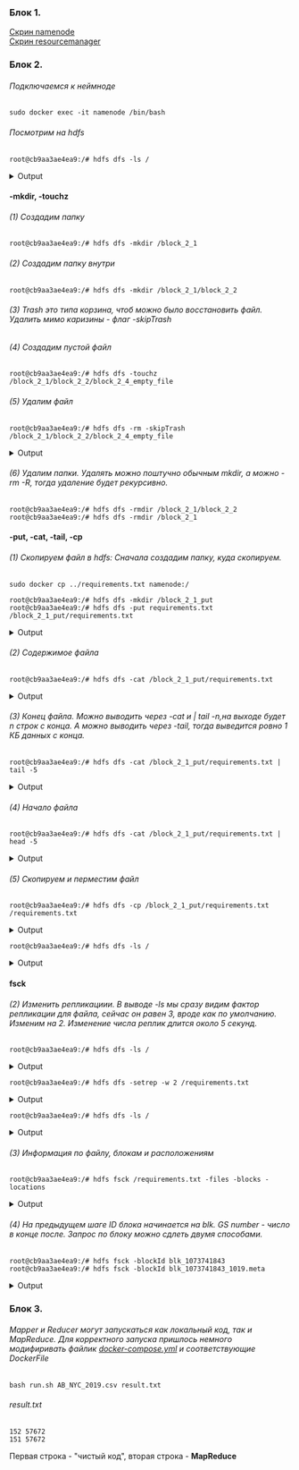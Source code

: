 ### Блок 1. ###

[Скрин namenode](https://github.com/Brutalfacepalm/3_ml_bd/blob/master/hw_1/Screenshot%20from%202021-10-03%2022-18-06.png?raw=true) \
[Скрин resourcemanager](https://github.com/Brutalfacepalm/3_ml_bd/blob/master/hw_1/Screenshot%20from%202021-10-03%2022-17-41.png?raw=true)


### Блок 2. ###
###### Подключаемся к неймноде ######
    sudo docker exec -it namenode /bin/bash

###### Посмотрим на hdfs ######
    root@cb9aa3ae4ea9:/# hdfs dfs -ls /
<details>
  <summary>Output</summary>
    Found 1 items
    drwxr-xr-x   - root supergroup          0 2021-10-01 16:56 /rmstate
</details>

#### -mkdir, -touchz ####

###### (1) Создадим папку ######
    root@cb9aa3ae4ea9:/# hdfs dfs -mkdir /block_2_1

###### (2) Создадим папку внутри ######
    root@cb9aa3ae4ea9:/# hdfs dfs -mkdir /block_2_1/block_2_2

###### (3) Trash это типа корзина, чтоб можно было восстановить файл. Удалить мимо каризины - флаг -skipTrash ######

###### (4) Создадим пустой файл ######
    root@cb9aa3ae4ea9:/# hdfs dfs -touchz /block_2_1/block_2_2/block_2_4_empty_file

###### (5) Удалим файл ######
    root@cb9aa3ae4ea9:/# hdfs dfs -rm -skipTrash /block_2_1/block_2_2/block_2_4_empty_file
<details>
  <summary>Output</summary>
  Deleted /block_2_1/block_2_2/block_2_4_empty_file
</details>

###### (6) Удалим папки. Удалять можно поштучно обычным mkdir, а можно -rm -R, тогда удаление будет рекурсивно. ######
    root@cb9aa3ae4ea9:/# hdfs dfs -rmdir /block_2_1/block_2_2
    root@cb9aa3ae4ea9:/# hdfs dfs -rmdir /block_2_1


#### -put, -cat, -tail, -cp ####

###### (1) Скопируем файл в hdfs: Сначала создадим папку, куда скопируем. ######
    sudo docker cp ../requirements.txt namenode:/

    root@cb9aa3ae4ea9:/# hdfs dfs -mkdir /block_2_1_put
    root@cb9aa3ae4ea9:/# hdfs dfs -put requirements.txt /block_2_1_put/requirements.txt
<details>
  <summary>Output</summary>
    2021-10-01 17:53:11,102 INFO sasl.SaslDataTransferClient: SASL encryption trust check: localHostTrusted = false, remoteHostTrusted = false
</details>

###### (2) Содержимое файла ######
    root@cb9aa3ae4ea9:/# hdfs dfs -cat /block_2_1_put/requirements.txt
<details>
  <summary>Output</summary>
    2021-10-01 18:02:01,739 INFO sasl.SaslDataTransferClient: SASL encryption trust check: localHostTrusted = false, remoteHostTrusted = false
    Flask==1.1.2
    beautifulsoup4==4.9.1
    gunicorn==20.0.4
    jupyter==1.0.0
    lxml==4.5.2
    pylint==2.6.0
    pytest==6.0.2
    pytest-cov
    PyYAML==5.3.1
    requests==2.24.0
</details>

###### (3) Конец файла. Можно выводить через -cat и | tail -n,на выходе будет n строк с конца. А можно выводить через -tail, тогда выведится ровно 1 КБ данных с конца. ######
    root@cb9aa3ae4ea9:/# hdfs dfs -cat /block_2_1_put/requirements.txt | tail -5
<details>
  <summary>Output</summary>
    2021-10-01 18:02:22,675 INFO sasl.SaslDataTransferClient: SASL encryption trust check: localHostTrusted = false, remoteHostTrusted = false
    pylint==2.6.0
    pytest==6.0.2
    pytest-cov
    PyYAML==5.3.1
    requests==2.24.0
</details>

###### (4) Начало файла ######
    root@cb9aa3ae4ea9:/# hdfs dfs -cat /block_2_1_put/requirements.txt | head -5
<details>
  <summary>Output</summary>
    2021-10-01 18:02:01,739 INFO sasl.SaslDataTransferClient: SASL encryption trust check: localHostTrusted = false, remoteHostTrusted = false
    Flask==1.1.2
    beautifulsoup4==4.9.1
    gunicorn==20.0.4
    jupyter==1.0.0
    lxml==4.5.2
</details>

###### (5) Скопируем и перместим файл ######
    root@cb9aa3ae4ea9:/# hdfs dfs -cp /block_2_1_put/requirements.txt /requirements.txt
<details>
  <summary>Output</summary>
    2021-10-01 18:03:28,887 INFO sasl.SaslDataTransferClient: SASL encryption trust check: localHostTrusted = false, remoteHostTrusted = false
    2021-10-01 18:03:29,034 INFO sasl.SaslDataTransferClient: SASL encryption trust check: localHostTrusted = false, remoteHostTrusted = false
</details>

    root@cb9aa3ae4ea9:/# hdfs dfs -ls /
<details>
  <summary>Output</summary>
    Found 3 items
    drwxr-xr-x   - root supergroup          0 2021-10-01 17:59 /block_2_1_put
    -rw-r--r--   3 root supergroup       8289 2021-10-01 18:03 /requirements.txt
    drwxr-xr-x   - root supergroup          0 2021-10-01 16:56 /rmstate
</details>

#### fsck ####
###### (2) Изменить репликациии. В выводе -ls мы сразу видим фактор репликации для файла, сейчас он равен 3, вроде как по умолчанию. Изменим на 2. Изменение числа реплик длится около 5 секунд. ######

    root@cb9aa3ae4ea9:/# hdfs dfs -ls /
<details>
  <summary>Output</summary>
    Found 2 items
    -rw-r--r--   3 root supergroup       8289 2021-10-01 18:03 /requirements.txt
    drwxr-xr-x   - root supergroup          0 2021-10-01 16:56 /rmstate
</details>

    root@cb9aa3ae4ea9:/# hdfs dfs -setrep -w 2 /requirements.txt
<details>
  <summary>Output</summary>
    Replication 2 set: /requirements.txt
    Waiting for /requirements.txt ...
    WARNING: the waiting time may be long for DECREASING the number of replications.
    . done
</details>

    root@cb9aa3ae4ea9:/# hdfs dfs -ls /
<details>
  <summary>Output</summary>
    Found 2 items
    -rw-r--r--   2 root supergroup       8289 2021-10-01 18:03 /requirements.txt
    drwxr-xr-x   - root supergroup          0 2021-10-01 16:56 /rmstate
</details>

###### (3) Информация по файлу, блокам и расположениям ######
    root@cb9aa3ae4ea9:/# hdfs fsck /requirements.txt -files -blocks -locations
<details>
  <summary>Output</summary>
    Connecting to namenode via http://namenode:9870/fsck?ugi=root&files=1&blocks=1&locations=1&path=%2Frequirements.txt
    FSCK started by root (auth:SIMPLE) from /172.20.0.4 for path /requirements.txt at Fri Oct 01 18:08:44 UTC 2021
    /requirements.txt 8289 bytes, replicated: replication=2, 1 block(s):  OK
    0. BP-914163096-172.18.0.7-1633106653419:blk_1073741843_1019 len=8289 Live_repl=2  [DatanodeInfoWithStorage[172.20.0.6:9866,DS-449ba0cc-b6f6-44fb-b9dc-8537d8883eac,DISK], DatanodeInfoWithStorage[172.20.0.10:9866,DS-2f043176-3739-457e-84f9-8ed6b3fb4972,DISK]]
    Status: HEALTHY
     Number of data-nodes:	3
     Number of racks:		1
     Total dirs:			0
     Total symlinks:		0
    Replicated Blocks:
     Total size:	8289 B
     Total files:	1
     Total blocks (validated):	1 (avg. block size 8289 B)
     Minimally replicated blocks:	1 (100.0 %)
     Over-replicated blocks:	0 (0.0 %)
     Under-replicated blocks:	0 (0.0 %)
     Mis-replicated blocks:		0 (0.0 %)
     Default replication factor:	3
     Average block replication:	2.0
     Missing blocks:		0
     Corrupt blocks:		0
     Missing replicas:		0 (0.0 %)
    Erasure Coded Block Groups:
     Total size:	0 B
     Total files:	0
     Total block groups (validated):	0
     Minimally erasure-coded block groups:	0
     Over-erasure-coded block groups:	0
     Under-erasure-coded block groups:	0
     Unsatisfactory placement block groups:	0
     Average block group size:	0.0
     Missing block groups:		0
     Corrupt block groups:		0
     Missing internal blocks:	0
    FSCK ended at Fri Oct 01 18:08:44 UTC 2021 in 4 milliseconds
    The filesystem under path '/requirements.txt' is HEALTHY
</details>

###### (4) На предыдущем шаге ID блока начинается на blk. GS number - число в конце после. Запрос по блоку можно сдлеть двумя способами. ######

    root@cb9aa3ae4ea9:/# hdfs fsck -blockId blk_1073741843
    root@cb9aa3ae4ea9:/# hdfs fsck -blockId blk_1073741843_1019.meta
<details>
  <summary>Output</summary>
    Connecting to namenode via http://namenode:9870/fsck?ugi=root&blockId=blk_1073741843+&path=%2F
    FSCK started by root (auth:SIMPLE) from /172.20.0.4 at Fri Oct 01 18:14:12 UTC 2021
    Block Id: blk_1073741843
    Block belongs to: /requirements.txt
    No. of Expected Replica: 2
    No. of live Replica: 2
    No. of excess Replica: 0
    No. of stale Replica: 0
    No. of decommissioned Replica: 0
    No. of decommissioning Replica: 0
    No. of corrupted Replica: 0
    Block replica on datanode/rack: 4ebbb45b3923/default-rack is HEALTHY
    Block replica on datanode/rack: 435f62cabe7c/default-rack is HEALTHY
</details>

### Блок 3. ###
###### Mapper и Reducer могут запускаться как локальный код, так и MapReduce. Для корректного запуска пришлось немного модифиривать файлик [docker-compose.yml](https://github.com/Brutalfacepalm/3_ml_bd/blob/master/hw_1/docker-hadoop/docker-compose.yml) и соответствующие DockerFile ######

    bash run.sh AB_NYC_2019.csv result.txt

###### result.txt ######
    152 57672
    151 57672   
Первая строка - "чистый код", вторая строка - **MapReduce**